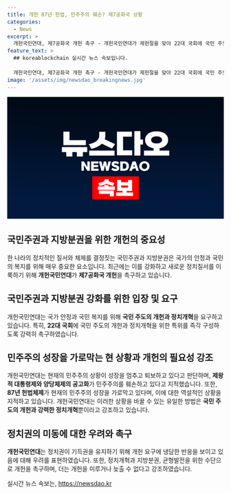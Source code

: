 ```yaml
---
title: 개헌 87년 헌법, 민주주의 훼손? 제7공화국 상황
categories:
  - News
excerpt: >
  개헌국민연대, 제7공화국 개헌 촉구 - 개헌국민연대가 제헌절을 맞아 22대 국회에 국민 주도의 개헌을 촉구하고 정치개혁을 요구했다. 이념·정당을 초월한 시민사회단체 연합을 제안하며 개헌과 정치개혁에 적극적인 참여를 호소했다. 또한, 민주주의 성장을 막는 87년 헌법체제를 역설하며 국민 주도의 개헌의 필요성을 강조했고, 정치권의 개헌 요구에 대한 무관심을 비판하며 늦출 수 없다고 주장했다.
feature_text: >
  ## koreablockchain 실시간 뉴스 속보입니다.

  개헌국민연대, 제7공화국 개헌 촉구 - 개헌국민연대가 제헌절을 맞아 22대 국회에 국민 주도의 개헌을 촉구하고 정치개혁을 요구했다. 이념·정당을 초월한 시민사회단체 연합을 제안하며 개헌과 정치개혁에 적극적인 참여를 호소했다. 또한, 민주주의 성장을 막는 87년 헌법체제를 역설하며 국민 주도의 개헌의 필요성을 강조했고, 정치권의 개헌 요구에 대한 무관심을 비판하며 늦출 수 없다고 주장했다.
image: '/assets/img/newsdao_breakingnews.jpg'
---
```


<p><img src="/assets/img/newsdao_breakingnews.jpg" alt="koreablockchain 속보" /></p>

<h2>국민주권과 지방분권을 위한 개헌의 중요성</h2>

<p data-ke-size="size16">한 나라의 정치적인 질서와 체제를 결정짓는 국민주권과 지방분권은 국가의 안정과 국민의 복지를 위해 매우 중요한 요소입니다. 최근에는 이를 강화하고 새로운 정치질서를 이룩하기 위해 <b>개헌국민연대</b>가 <b>제7공화국 개헌</b>을 촉구하고 있습니다.</p>

<h2 data-ke-size="size26">국민주권과 지방분권 강화를 위한 입장 및 요구</h2>

<p data-ke-size="size16">개헌국민연대는 국가 안정과 국민 복지를 위해 <b>국민 주도의 개헌과 정치개혁</b>을 요구하고 있습니다. 특히, <b>22대 국회</b>에 국민 주도의 개헌과 정치개혁을 위한 특위를 즉각 구성하도록 강력히 촉구하였습니다.</p>

<h2 data-ke-size="size26">민주주의 성장을 가로막는 현 상황과 개헌의 필요성 강조</h2>

<p data-ke-size="size16">개헌국민연대는 현재의 민주주의 상황이 성장을 멈추고 퇴보하고 있다고 판단하며, <b>제왕적 대통령제와 양당체제의 공고화</b>가 민주주의를 훼손하고 있다고 지적했습니다. 또한, <b>87년 헌법체제</b>가 현재의 민주주의 성장을 가로막고 있다며, 이에 대한 역설적인 상황을 지적하고 있습니다. 개헌국민연대는 이러한 상황을 바꿀 수 있는 유일한 방법은 <b>국민 주도의 개헌과 강력한 정치개혁</b>뿐이라고 강조하고 있습니다.</p>

<h2 data-ke-size="size26">정치권의 미동에 대한 우려와 촉구</h2>

<p data-ke-size="size16"><b>개헌국민연대</b>는 정치권이 기득권을 유지하기 위해 개헌 요구에 냉담한 반응을 보이고 있음에 대해 우려를 표현하였습니다. 또한, 정치개혁과 지방분권, 균형발전을 위한 수단으로 개헌을 촉구하며, 더는 개헌을 미루거나 늦출 수 없다고 강조하였습니다.</p>
실시간 뉴스 속보는, <a href="https://newsdao.kr" rel="dofollow">https://newsdao.kr</a>


